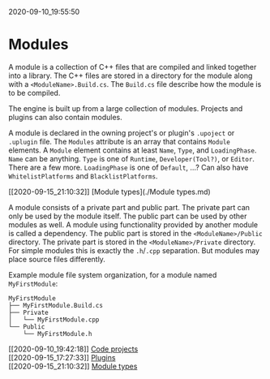2020-09-10_19:55:50

# Modules

A module is a collection of C++ files that are compiled and linked together into a library.
The C++ files are stored in a directory for the module along with a `<ModuleName>.Build.cs`.
The `Build.cs` file describe how the module is to be compiled.

The engine is built up from a large collection of modules.
Projects and plugins can also contain modules.

A module is declared in the owning project's or plugin's `.upoject` or `.uplugin` file.
The `Modules` attribute is an array that contains `Module` elements.
A `Module` element contains at least `Name`, `Type`, and `LoadingPhase`.
`Name` can be anything.
`Type` is one of `Runtime`, `Developer(Tool?)`, or `Editor`. There are a few more.
`LoadingPhase` is one of `Default`, ...?
Can also have `WhitelistPlatforms` and `BlacklistPlatforms`.

[[2020-09-15_21:10:32]] [Module types](./Module types.md)

A module consists of a private part and public part.
The private part can only be used by the module itself.
The public part can be used by other modules as well.
A module using functionality provided by another module is called a dependency.
The public part is stored in the `<ModuleName>/Public` directory.
The private part is stored in the `<ModuleName>/Private` directory.
For simple modules this is exactly the `.h`/`.cpp` separation.
But modules may place source files differently.

Example module file system organization, for a module named `MyFirstModule`:
```
MyFirstModule
├── MyFirstModule.Build.cs
├── Private
│   └── MyFirstModule.cpp
└── Public
    └── MyFirstModule.h
```

[[2020-09-10_19:42:18]] [Code projects](./Code%20projects.md)  
[[2020-09-15_17:27:33]] [Plugins](./Plugins.md)  
[[2020-09-15_21:10:32]] [Module types](./Module%20types.md)  